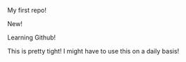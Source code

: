 My first repo!


New!

Learning Github! 

This is pretty tight! I might have to use this on a daily basis!